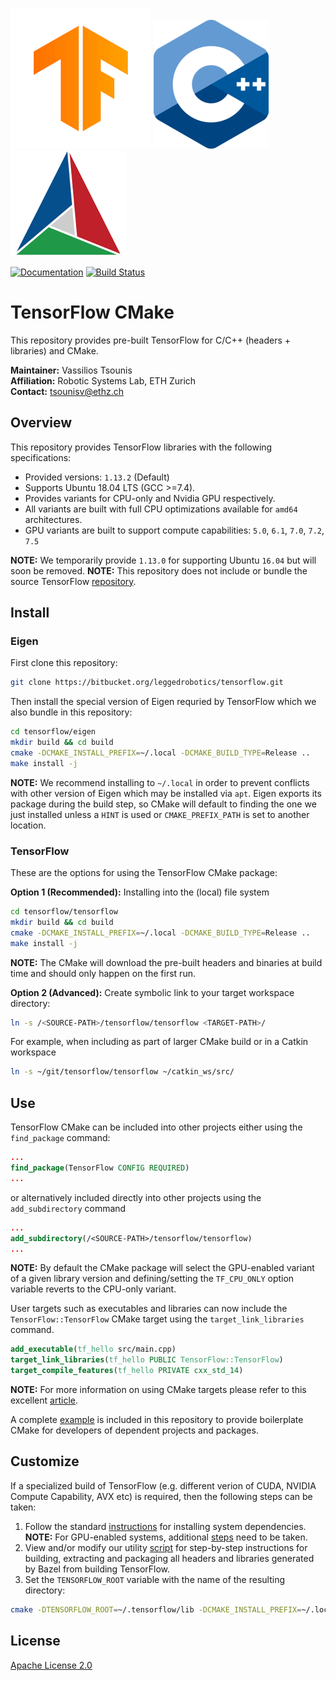 ![TensorFlow](doc/figures/tensorflow-logo.png)
![C++](doc/figures/cpp-logo.png)
![CMake](doc/figures/cmake-logo.png)

[![Documentation](https://img.shields.io/badge/api-reference-blue.svg)](http://docs.leggedrobotics.com/tensorflow/)
[![Build Status](https://ci.leggedrobotics.com/buildStatus/icon?job=bitbucket_leggedrobotics/tensorflow/master)](https://ci.leggedrobotics.com/job/bitbucket_leggedrobotics/job/tensorflow/job/master/)

# TensorFlow CMake

This repository provides pre-built TensorFlow for C/C++ (headers + libraries) and CMake.

**Maintainer:** Vassilios Tsounis  
**Affiliation:** Robotic Systems Lab, ETH Zurich  
**Contact:** tsounisv@ethz.ch

## Overview

This repository provides TensorFlow libraries with the following specifications:  

  - Provided versions: `1.13.2` (Default)
  - Supports Ubuntu 18.04 LTS (GCC >=7.4).  
  - Provides variants for CPU-only and Nvidia GPU respectively.  
  - All variants are built with full CPU optimizations available for `amd64` architectures.  
  - GPU variants are built to support compute capabilities: `5.0`, `6.1`, `7.0`, `7.2`, `7.5`  

**NOTE:** We temporarily provide `1.13.0` for supporting Ubuntu `16.04` but will soon be removed.
**NOTE:** This repository does not include or bundle the source TensorFlow [repository](https://github.com/tensorflow/tensorflow).

## Install

### Eigen

First clone this repository:
```bash
git clone https://bitbucket.org/leggedrobotics/tensorflow.git
```

Then install the special version of Eigen requried by TensorFlow which we also bundle in this repository:
```bash
cd tensorflow/eigen
mkdir build && cd build
cmake -DCMAKE_INSTALL_PREFIX=~/.local -DCMAKE_BUILD_TYPE=Release ..
make install -j
```
**NOTE:** We recommend installing to `~/.local` in order to prevent conflicts with other version of Eigen which may be installed via `apt`. Eigen exports its package during the build step, so CMake will default to finding the one we just installed unless a `HINT` is used or `CMAKE_PREFIX_PATH` is set to another location.  



### TensorFlow

These are the options for using the TensorFlow CMake package:

**Option 1 (Recommended):** Installing into the (local) file system
```bash
cd tensorflow/tensorflow
mkdir build && cd build
cmake -DCMAKE_INSTALL_PREFIX=~/.local -DCMAKE_BUILD_TYPE=Release ..
make install -j
```
**NOTE:** The CMake will download the pre-built headers and binaries at build time and should only happen on the first run.

**Option 2 (Advanced):** Create symbolic link to your target workspace directory:
```bash
ln -s /<SOURCE-PATH>/tensorflow/tensorflow <TARGET-PATH>/
```

For example, when including as part of larger CMake build or in a Catkin workspace
```bash
ln -s ~/git/tensorflow/tensorflow ~/catkin_ws/src/
```

## Use

TensorFlow CMake can be included into other projects either using the `find_package` command:
```CMake
...
find_package(TensorFlow CONFIG REQUIRED)
...
```

or alternatively included directly into other projects using the `add_subdirectory` command
```CMake
...
add_subdirectory(/<SOURCE-PATH>/tensorflow/tensorflow)
...
```

**NOTE:** By default the CMake package will select the GPU-enabled variant of a given library version and defining/setting the `TF_CPU_ONLY` option variable reverts to the CPU-only variant.

User targets such as executables and libraries can now include the `TensorFlow::TensorFlow` CMake target using the `target_link_libraries` command.
```CMake
add_executable(tf_hello src/main.cpp)
target_link_libraries(tf_hello PUBLIC TensorFlow::TensorFlow)
target_compile_features(tf_hello PRIVATE cxx_std_14)
```
**NOTE:** For more information on using CMake targets please refer to this excellent [article](https://pabloariasal.github.io/2018/02/19/its-time-to-do-cmake-right/).

A complete [example](https://bitbucket.org/leggedrobotics/tensorflow/src/master/tensorflow/examples/) is included in this repository to provide boilerplate CMake for developers of dependent projects and packages.

## Customize

If a specialized build of TensorFlow (e.g. different verion of CUDA, NVIDIA Compute Capability, AVX etc) is required, then the following steps can be taken:  
1. Follow the standard [instructions](https://www.tensorflow.org/install/source) for installing system dependencies.  
**NOTE:** For GPU-enabled systems, additional [steps](https://www.tensorflow.org/install/gpu) need to be taken.  
2. View and/or modify our utility [script](https://bitbucket.org/leggedrobotics/tensorflow/src/master/tensorflow/bin/build.sh) for step-by-step instructions for building, extracting and packaging all headers and libraries generated by Bazel from building TensorFlow.  
3. Set the `TENSORFLOW_ROOT` variable with the name of the resulting directory:
```bash
cmake -DTENSORFLOW_ROOT=~/.tensorflow/lib -DCMAKE_INSTALL_PREFIX=~/.local -DCMAKE_BUILD_TYPE=Release ..
```

## License

[Apache License 2.0](LICENSE)
